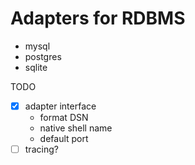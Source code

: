 # Adapters for RDBMS

- mysql
- postgres
- sqlite

TODO

- [x] adapter interface
  - format DSN
  - native shell name
  - default port
- [ ] tracing?
